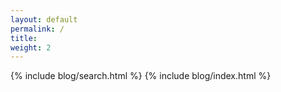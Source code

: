 ```yaml
---
layout: default
permalink: /
title: 
weight: 2
---
```


{% include blog/search.html %}
{% include blog/index.html %}

